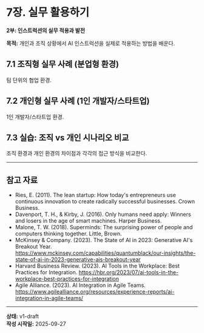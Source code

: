 # 7장. 실무 활용하기

**2부: 인스트럭션의 실무 적용과 발전**

**목적:** 개인과 조직 상황에서 AI 인스트럭션을 실제로 적용하는 방법을 배운다.

## 7.1 조직형 실무 사례 (분업형 환경)
팀 단위의 협업 환경.

## 7.2 개인형 실무 사례 (1인 개발자/스타트업)
1인 개발자/스타트업 환경.

## 7.3 실습: 조직 vs 개인 시나리오 비교
조직 환경과 개인 환경의 차이점과 각각의 접근 방식을 비교한다.

---

## 참고 자료

- Ries, E. (2011). The lean startup: How today's entrepreneurs use continuous innovation to create radically successful businesses. Crown Business.
- Davenport, T. H., & Kirby, J. (2016). Only humans need apply: Winners and losers in the age of smart machines. Harper Business.
- Malone, T. W. (2018). Superminds: The surprising power of people and computers thinking together. Little, Brown.
- McKinsey & Company. (2023). The State of AI in 2023: Generative AI's Breakout Year. https://www.mckinsey.com/capabilities/quantumblack/our-insights/the-state-of-ai-in-2023-generative-ais-breakout-year
- Harvard Business Review. (2023). AI Tools in the Workplace: Best Practices for Integration. https://hbr.org/2023/07/ai-tools-in-the-workplace-best-practices-for-integration
- Agile Alliance. (2023). AI Integration in Agile Teams. https://www.agilealliance.org/resources/experience-reports/ai-integration-in-agile-teams/

---

**상태:** v1-draft  
**작성 시작일:** 2025-09-27
